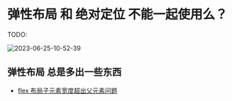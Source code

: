 # 弹性布局 和 绝对定位 不能一起使用么？

TODO:

![2023-06-25-10-52-39](https://gh-img-store.ruan-cat.com/img/2023-06-25-10-52-39.jpg)

## 弹性布局 总是多出一些东西

- [flex 布局子元素宽度超出父元素问题](https://juejin.cn/post/6974356682574921765)

